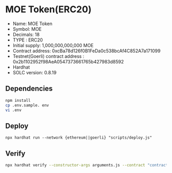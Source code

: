 # MOE Token(ERC20)

- Name: MOE Token
- Symbol: MOE
- Decimals: 18
- TYPE : ERC20
- Initial supply: 1,000,000,000,000 MOE
- Contract address: 0xcBa78d126f0B1FeDa0c538bcAf4C852A7a171099
- Testnet(Goerli) contract address : 0x2b1102952f98AeA0547373661765b427983d8592
- Hardhat
- SOLC version: 0.8.19

## Dependencies

```bash
npm install
cp .env.sample. env
vi .env
```

## Deploy

```bssh
npx hardhat run --network {ethereum||goerli} "scripts/deploy.js"
```

## Verify

```bash
npx hardhat verify --constructor-args arguments.js --contract "contracts/MoeErc20.sol:MoeErc20" --network {ethereum||goerli} {CONTRACT_ADDRESS}
```

